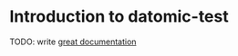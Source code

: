 # Introduction to datomic-test

TODO: write [great documentation](http://jacobian.org/writing/great-documentation/what-to-write/)
